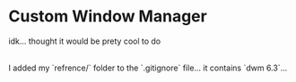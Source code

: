 # Custom Window Manager
idk... thought it would be prety cool to do


<br>
I added my `refrence/` folder to the `.gitignore` file... it contains `dwm 6.3`...
